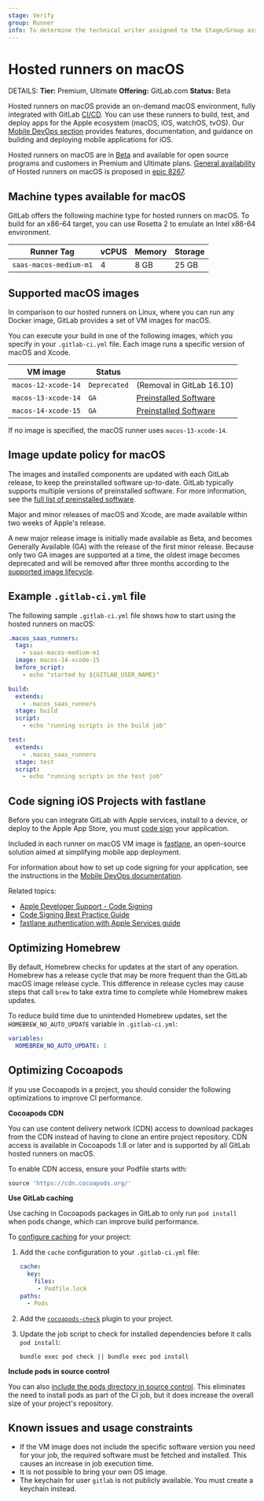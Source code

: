 ```yaml
---
stage: Verify
group: Runner
info: To determine the technical writer assigned to the Stage/Group associated with this page, see https://handbook.gitlab.com/handbook/product/ux/technical-writing/#assignments
---
```


# Hosted runners on macOS

DETAILS:
**Tier:** Premium, Ultimate
**Offering:** GitLab.com
**Status:** Beta

Hosted runners on macOS provide an on-demand macOS environment, fully integrated with GitLab [CI/CD](../../../ci/index.md).
You can use these runners to build, test, and deploy apps for the Apple ecosystem (macOS, iOS, watchOS, tvOS).
Our [Mobile DevOps section](../../../ci/mobile_devops.md#ios-build-environments) provides features, documentation, and guidance on building and deploying mobile applications for iOS.

Hosted runners on macOS are in [Beta](../../../policy/experiment-beta-support.md#beta) and available for open source programs and customers in Premium and Ultimate plans.
[General availability](../../../policy/experiment-beta-support.md#generally-available-ga) of Hosted runners on macOS is proposed in [epic 8267](https://gitlab.com/groups/gitlab-org/-/epics/8267).

## Machine types available for macOS

GitLab offers the following machine type for hosted runners on macOS. To build for an x86-64 target, you can use Rosetta 2 to emulate an Intel x86-64 environment.

| Runner Tag             | vCPUS | Memory | Storage |
| ---------------------- | ----- | ------ | ------- |
| `saas-macos-medium-m1` | 4     | 8 GB   | 25 GB   |

## Supported macOS images

In comparison to our hosted runners on Linux, where you can run any Docker image,
GitLab provides a set of VM images for macOS.

You can execute your build in one of the following images, which you specify
in your `.gitlab-ci.yml` file. Each image runs a specific version of macOS and Xcode.

| VM image                   | Status |              |
|----------------------------|--------|--------------|
| `macos-12-xcode-14`        | `Deprecated` | (Removal in GitLab 16.10) |
| `macos-13-xcode-14`        | `GA`   | [Preinstalled Software](https://gitlab.com/gitlab-org/ci-cd/shared-runners/images/job-images/-/blob/36d443841732f2d4f7e3de1bce63f530edef1676/toolchain/macos-13.yml) |
| `macos-14-xcode-15`        | `GA`   | [Preinstalled Software](https://gitlab.com/gitlab-org/ci-cd/shared-runners/images/job-images/-/blob/36d443841732f2d4f7e3de1bce63f530edef1676/toolchain/macos-14.yml) |

If no image is specified, the macOS runner uses `macos-13-xcode-14`.

## Image update policy for macOS

The images and installed components are updated with each GitLab release, to keep the preinstalled software up-to-date. GitLab typically supports multiple versions of preinstalled software. For more information, see the [full list of preinstalled software](https://gitlab.com/gitlab-org/ci-cd/shared-runners/images/job-images/-/tree/main/toolchain).

Major and minor releases of macOS and Xcode, are made available within two weeks of Apple's release.

A new major release image is initially made available as Beta, and becomes Generally Available (GA) with the release of the first minor release.
Because only two GA images are supported at a time, the oldest image becomes deprecated and will be removed after three months according to the [supported image lifecycle](../index.md#supported-image-lifecycle).

## Example `.gitlab-ci.yml` file

The following sample `.gitlab-ci.yml` file shows how to start using the hosted runners on macOS:

```yaml
.macos_saas_runners:
  tags:
    - saas-macos-medium-m1
  image: macos-14-xcode-15
  before_script:
    - echo "started by ${GITLAB_USER_NAME}"

build:
  extends:
    - .macos_saas_runners
  stage: build
  script:
    - echo "running scripts in the build job"

test:
  extends:
    - .macos_saas_runners
  stage: test
  script:
    - echo "running scripts in the test job"
```

## Code signing iOS Projects with fastlane

Before you can integrate GitLab with Apple services, install to a device, or deploy to the Apple App Store, you must [code sign](https://developer.apple.com/documentation/security/code_signing_services) your application.

Included in each runner on macOS VM image is [fastlane](https://fastlane.tools/),
an open-source solution aimed at simplifying mobile app deployment.

For information about how to set up code signing for your application, see the instructions in the [Mobile DevOps documentation](../../../ci/mobile_devops.md#code-sign-ios-projects-with-fastlane).

Related topics:

- [Apple Developer Support - Code Signing](https://forums.developer.apple.com/forums/thread/707080)
- [Code Signing Best Practice Guide](https://codesigning.guide/)
- [fastlane authentication with Apple Services guide](https://docs.fastlane.tools/getting-started/ios/authentication/)

## Optimizing Homebrew

By default, Homebrew checks for updates at the start of any operation. Homebrew has a
release cycle that may be more frequent than the GitLab macOS image release cycle. This
difference in release cycles may cause steps that call `brew` to take extra time to complete
while Homebrew makes updates.

To reduce build time due to unintended Homebrew updates, set the `HOMEBREW_NO_AUTO_UPDATE` variable in `.gitlab-ci.yml`:

```yaml
variables:
  HOMEBREW_NO_AUTO_UPDATE: 1
```

## Optimizing Cocoapods

If you use Cocoapods in a project, you should consider the following optimizations to improve CI performance.

**Cocoapods CDN**

You can use content delivery network (CDN) access to download packages from the CDN instead of having to clone an entire
project repository. CDN access is available in Cocoapods 1.8 or later and is supported by all GitLab hosted runners on macOS.

To enable CDN access, ensure your Podfile starts with:

```ruby
source 'https://cdn.cocoapods.org/'
```

**Use GitLab caching**

Use caching in Cocoapods packages in GitLab to only run `pod install`
when pods change, which can improve build performance.

To [configure caching](../../../ci/caching/index.md) for your project:

1. Add the `cache` configuration to your `.gitlab-ci.yml` file:

    ```yaml
    cache:
      key:
        files:
         - Podfile.lock
    paths:
      - Pods
    ```

1. Add the [`cocoapods-check`](https://guides.cocoapods.org/plugins/optimising-ci-times.html) plugin to your project.
1. Update the job script to check for installed dependencies before it calls `pod install`:

    ```shell
    bundle exec pod check || bundle exec pod install
    ```

**Include pods in source control**

You can also [include the pods directory in source control](https://guides.cocoapods.org/using/using-cocoapods.html#should-i-check-the-pods-directory-into-source-control). This eliminates the need to install pods as part of the CI job,
but it does increase the overall size of your project's repository.

## Known issues and usage constraints

- If the VM image does not include the specific software version you need for your job, the required software must be fetched and installed. This causes an increase in job execution time.
- It is not possible to bring your own OS image.
- The keychain for user `gitlab` is not publicly available. You must create a keychain instead.
